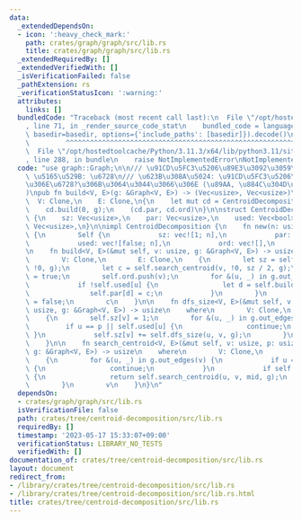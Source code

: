 ```yaml
---
data:
  _extendedDependsOn:
  - icon: ':heavy_check_mark:'
    path: crates/graph/graph/src/lib.rs
    title: crates/graph/graph/src/lib.rs
  _extendedRequiredBy: []
  _extendedVerifiedWith: []
  _isVerificationFailed: false
  _pathExtension: rs
  _verificationStatusIcon: ':warning:'
  attributes:
    links: []
  bundledCode: "Traceback (most recent call last):\n  File \"/opt/hostedtoolcache/Python/3.11.3/x64/lib/python3.11/site-packages/onlinejudge_verify/documentation/build.py\"\
    , line 71, in _render_source_code_stat\n    bundled_code = language.bundle(stat.path,\
    \ basedir=basedir, options={'include_paths': [basedir]}).decode()\n          \
    \         ^^^^^^^^^^^^^^^^^^^^^^^^^^^^^^^^^^^^^^^^^^^^^^^^^^^^^^^^^^^^^^^^^^^^^^^^^^^^^^^^^\n\
    \  File \"/opt/hostedtoolcache/Python/3.11.3/x64/lib/python3.11/site-packages/onlinejudge_verify/languages/rust.py\"\
    , line 288, in bundle\n    raise NotImplementedError\nNotImplementedError\n"
  code: "use graph::Graph;\n\n/// \u91CD\u5FC3\u5206\u89E3\u3092\u3059\u308B\n///\
    \ \u5165\u529B: \u6728\n/// \u623B\u308A\u5024: \u91CD\u5FC3\u5206\u89E3\u5F8C\
    \u306E\u6728?\u306B\u3064\u3044\u3066\u306E (\u89AA, \u884C\u304D\u304C\u3051\u9806\
    )\npub fn build<V, E>(g: &Graph<V, E>) -> (Vec<usize>, Vec<usize>)\nwhere\n  \
    \  V: Clone,\n    E: Clone,\n{\n    let mut cd = CentroidDecomposition::new(g.size());\n\
    \    cd.build(0, g);\n    (cd.par, cd.ord)\n}\n\nstruct CentroidDecomposition\
    \ {\n    sz: Vec<usize>,\n    par: Vec<usize>,\n    used: Vec<bool>,\n    ord:\
    \ Vec<usize>,\n}\n\nimpl CentroidDecomposition {\n    fn new(n: usize) -> Self\
    \ {\n        Self {\n            sz: vec![1; n],\n            par: vec![!0; n],\n\
    \            used: vec![false; n],\n            ord: vec![],\n        }\n    }\n\
    \n    fn build<V, E>(&mut self, v: usize, g: &Graph<V, E>) -> usize\n    where\n\
    \        V: Clone,\n        E: Clone,\n    {\n        let sz = self.dfs_size(v,\
    \ !0, g);\n        let c = self.search_centroid(v, !0, sz / 2, g);\n        self.used[c]\
    \ = true;\n        self.ord.push(v);\n        for &(u, _) in g.out_edges(v) {\n\
    \            if !self.used[u] {\n                let d = self.build(u, g);\n \
    \               self.par[d] = c;\n            }\n        }\n        self.used[c]\
    \ = false;\n        c\n    }\n\n    fn dfs_size<V, E>(&mut self, v: usize, p:\
    \ usize, g: &Graph<V, E>) -> usize\n    where\n        V: Clone,\n        E: Clone,\n\
    \    {\n        self.sz[v] = 1;\n        for &(u, _) in g.out_edges(v) {\n   \
    \         if u == p || self.used[u] {\n                continue;\n           \
    \ }\n            self.sz[v] += self.dfs_size(u, v, g);\n        }\n        self.sz[v]\n\
    \    }\n\n    fn search_centroid<V, E>(&mut self, v: usize, p: usize, mid: usize,\
    \ g: &Graph<V, E>) -> usize\n    where\n        V: Clone,\n        E: Clone,\n\
    \    {\n        for &(u, _) in g.out_edges(v) {\n            if u == p || self.used[u]\
    \ {\n                continue;\n            }\n            if self.sz[u] > mid\
    \ {\n                return self.search_centroid(u, v, mid, g);\n            }\n\
    \        }\n        v\n    }\n}\n"
  dependsOn:
  - crates/graph/graph/src/lib.rs
  isVerificationFile: false
  path: crates/tree/centroid-decomposition/src/lib.rs
  requiredBy: []
  timestamp: '2023-05-17 15:33:07+09:00'
  verificationStatus: LIBRARY_NO_TESTS
  verifiedWith: []
documentation_of: crates/tree/centroid-decomposition/src/lib.rs
layout: document
redirect_from:
- /library/crates/tree/centroid-decomposition/src/lib.rs
- /library/crates/tree/centroid-decomposition/src/lib.rs.html
title: crates/tree/centroid-decomposition/src/lib.rs
---
```

